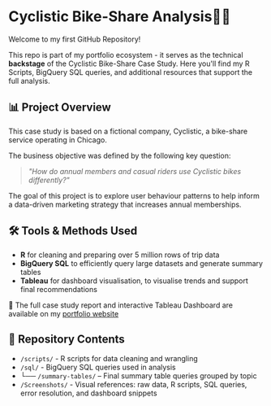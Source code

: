 # Cyclistic Bike-Share Analysis🚴‍♀️

Welcome to my first GitHub Repository!

This repo is part of my portfolio ecosystem - it serves as the technical **backstage** of the Cyclistic Bike-Share Case Study.
Here you'll find my R Scripts, BigQuery SQL queries, and additional resources that support the full analysis.

## 📊 Project Overview

This case study is based on a fictional company, Cyclistic, a bike-share service operating in Chicago.

The business objective was defined by the following key question:
> *"How do annual members and casual riders use Cyclistic bikes differently?"*

The goal of this project is to explore user behaviour patterns to help inform a data-driven marketing strategy that increases annual memberships.

## 🛠 Tools & Methods Used
- **R** for cleaning and preparing over 5 million rows of trip data
- **BigQuery SQL** to efficiently query large datasets and generate summary tables
- **Tableau** for dashboard visualisation, to visualise trends and support final recommendations

📎 The full case study report and interactive Tableau Dashboard are available on my 
[portfolio website](https://datascienceportfol.io/sephorakelonga)

## 📁 Repository Contents
- `/scripts/` - R scripts for data cleaning and wrangling
- `/sql/` - BigQuery SQL queries used in analysis
-  └── `/summary-tables/` – Final summary table queries grouped by topic
- `/Screenshots/` - Visual references: raw data, R scripts, SQL queries, error resolution, and dashboard snippets
